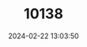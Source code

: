 ---
title: "10138"
category: "Hipposideros hypophyllus"
draft: false
date: 2024-02-22 13:03:50
languages:
  English: ["Leafletted Leaf-nosed Bat", "Kolar Leaf-nosed Bat"]
---